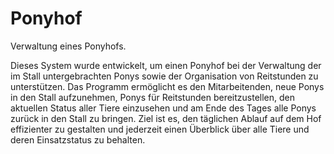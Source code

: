 # Ponyhof
Verwaltung eines Ponyhofs.

Dieses System wurde entwickelt, um einen Ponyhof bei der Verwaltung der im Stall untergebrachten Ponys sowie der Organisation von Reitstunden zu unterstützen.
Das Programm ermöglicht es den Mitarbeitenden, neue Ponys in den Stall aufzunehmen, Ponys für Reitstunden bereitzustellen, den aktuellen Status aller Tiere einzusehen und am Ende des Tages alle Ponys zurück in den Stall zu bringen.
Ziel ist es, den täglichen Ablauf auf dem Hof effizienter zu gestalten und jederzeit einen Überblick über alle Tiere und deren Einsatzstatus zu behalten.
